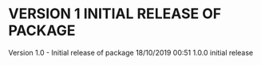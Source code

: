 
VERSION 1  INITIAL RELEASE OF PACKAGE
=====================================

   Version 1.0 - Initial release of package
      18/10/2019 00:51  1.0.0  initial release
